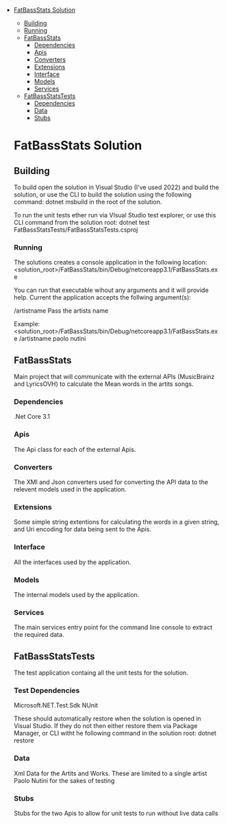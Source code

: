 - [FatBassStats Solution](#fatbassstatssol)
  * [Building](#building)
  * [Running](#running)
  * [FatBassStats](#fatbassstats)
    + [Dependencies](#dependencies)
    + [Apis](#apis)
    + [Converters](#converters)
    + [Extensions](#extensions)
    + [Interface](#interface)
    + [Models](#models)
    + [Services](#services)
  * [FatBassStatsTests](#fatbassstatstests)
    + [Dependencies](#testdependencies)
    + [Data](#data)
    + [Stubs](#stubs)  


  # FatBassStats Solution

  ## Building

  To build open the solution in Visual Studio (I've used 2022) and build the solution, or use the CLI to build the solution using the following command: dotnet msbuild in the root of the solution.

  To run the unit tests ether run via VIsual Studio test explorer, or use this CLI command from the solution root: dotnet test FatBassStatsTests/FatBassStatsTests.csproj

  ### Running

  The solutions creates a console application in the following location: <solution_root>/FatBassStats/bin/Debug/netcoreapp3.1/FatBassStats.exe

  You can run that executable wihout any arguments and it will provide help.  Current the application accepts the follwing argument(s):

  /artistname      Pass the artists name

  Example: <solution_root>/FatBassStats/bin/Debug/netcoreapp3.1/FatBassStats.exe /artistname paolo nutini


  ## FatBassStats

  Main project that will communicate with the external APIs (MusicBrainz and LyricsOVH) to calculate the Mean words in the artits songs.

  ### Dependencies

  .Net Core 3.1 

  ### Apis

  The Api class for each of the external Apis.

  ### Converters

  The XMl and Json converters used for converting the API data to the relevent models used in the application.

  ### Extensions

  Some simple string extentions for calculating the words in a given string, and Uri encoding for data being sent to the Apis.

  ### Interface

  All the interfaces used by the application.

  ### Models

  The internal models used by the application.

  ### Services

  The main services entry point for the command line console to extract the required data.

  ## FatBassStatsTests

  The test application containg all the unit tests for the solution.

  ### Test Dependencies

  Microsoft.NET.Test.Sdk
  NUnit

  These should automatically restore when the solution is opened in Visual Studio.  If they do not then either restore them via Package Manager, or CLI witht he following command in the solution root: dotnet restore
  
  ### Data

  Xml Data for the Artits and Works.  These are limited to a single artist Paolo Nutini for the sakes of testing
  
  ### Stubs

  Stubs for the two Apis to allow for unit tests to run without live data calls